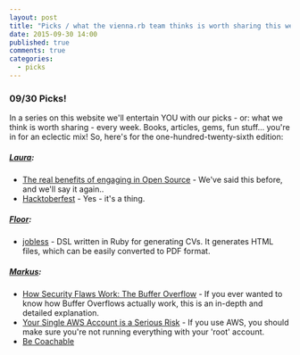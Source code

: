 ```yaml
---
layout: post
title: "Picks / what the vienna.rb team thinks is worth sharing this week"
date: 2015-09-30 14:00
published: true
comments: true
categories:
  - picks
---
```


### 09/30 Picks!

In a series on this website we'll entertain YOU with our picks - or: what we think is worth sharing - every week.
Books, articles, gems, fun stuff... you're in for an eclectic mix! So, here's for the one-hundred-twenty-sixth edition:

##### [Laura][1]:
- [The real benefits of engaging in Open Source][2] - We've said this before, and we'll say it again..
- [Hacktoberfest][3] - Yes - it's a thing.

##### [Floor][9]:
- [jobless][10] - DSL written in Ruby for generating CVs. It generates HTML files, which can be easily converted to PDF format.


##### [Markus][13]:
- [How Security Flaws Work: The Buffer Overflow][14] - If you ever wanted to know how Buffer Overflows actually work, this is an in-depth and detailed explanation.
- [Your Single AWS Account is a Serious Risk][15] - If you use AWS, you should make sure you're not running everything with your 'root' account.
- [Be Coachable][16]


[1]: http://www.twitter.com/alicetragedy
[2]: http://www.erikaheidi.com/blog/the-real-benefits-of-engaging-in-open-source
[3]: https://github.com/blog/2067-hacktoberfest-contribute-to-open-source-in-october
[9]: http://www.twitter.com/floordrees
[10]: https://github.com/dabrorius/jobless
[13]: https://twitter.com/nuclearsquid
[14]: http://arstechnica.com/security/2015/08/how-security-flaws-work-the-buffer-overflow/
[15]: https://cloudonaut.io/your-single-aws-account-is-a-serious-risk/
[16]: http://sockpuppet.org/blog/2015/08/21/be-coachable/
